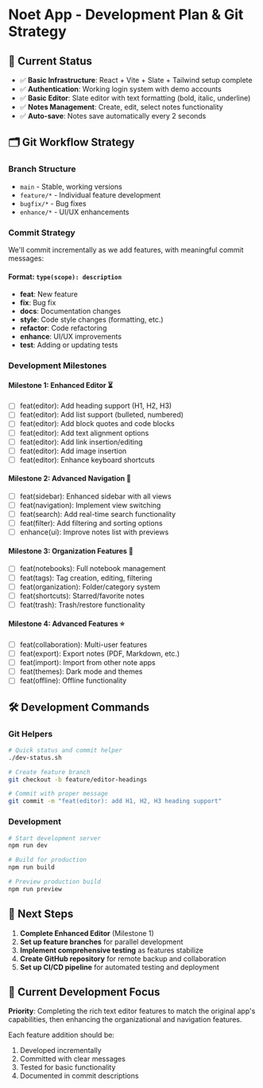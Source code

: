 # Noet App - Development Plan & Git Strategy

## 🎯 Current Status

- ✅ **Basic Infrastructure**: React + Vite + Slate + Tailwind setup complete
- ✅ **Authentication**: Working login system with demo accounts
- ✅ **Basic Editor**: Slate editor with text formatting (bold, italic, underline)
- ✅ **Notes Management**: Create, edit, select notes functionality
- ✅ **Auto-save**: Notes save automatically every 2 seconds

## 🗂 Git Workflow Strategy

### Branch Structure

- `main` - Stable, working versions
- `feature/*` - Individual feature development
- `bugfix/*` - Bug fixes
- `enhance/*` - UI/UX enhancements

### Commit Strategy

We'll commit incrementally as we add features, with meaningful commit messages:

#### Format: `type(scope): description`

- **feat**: New feature
- **fix**: Bug fix
- **docs**: Documentation changes
- **style**: Code style changes (formatting, etc.)
- **refactor**: Code refactoring
- **enhance**: UI/UX improvements
- **test**: Adding or updating tests

### Development Milestones

#### Milestone 1: Enhanced Editor ⏳

- [ ] feat(editor): Add heading support (H1, H2, H3)
- [ ] feat(editor): Add list support (bulleted, numbered)
- [ ] feat(editor): Add block quotes and code blocks
- [ ] feat(editor): Add text alignment options
- [ ] feat(editor): Add link insertion/editing
- [ ] feat(editor): Add image insertion
- [ ] feat(editor): Enhance keyboard shortcuts

#### Milestone 2: Advanced Navigation 🔄

- [ ] feat(sidebar): Enhanced sidebar with all views
- [ ] feat(navigation): Implement view switching
- [ ] feat(search): Add real-time search functionality
- [ ] feat(filter): Add filtering and sorting options
- [ ] enhance(ui): Improve notes list with previews

#### Milestone 3: Organization Features 📁

- [ ] feat(notebooks): Full notebook management
- [ ] feat(tags): Tag creation, editing, filtering
- [ ] feat(organization): Folder/category system
- [ ] feat(shortcuts): Starred/favorite notes
- [ ] feat(trash): Trash/restore functionality

#### Milestone 4: Advanced Features ⭐

- [ ] feat(collaboration): Multi-user features
- [ ] feat(export): Export notes (PDF, Markdown, etc.)
- [ ] feat(import): Import from other note apps
- [ ] feat(themes): Dark mode and themes
- [ ] feat(offline): Offline functionality

## 🛠 Development Commands

### Git Helpers

```bash
# Quick status and commit helper
./dev-status.sh

# Create feature branch
git checkout -b feature/editor-headings

# Commit with proper message
git commit -m "feat(editor): add H1, H2, H3 heading support"
```

### Development

```bash
# Start development server
npm run dev

# Build for production
npm run build

# Preview production build
npm run preview
```

## 📝 Next Steps

1. **Complete Enhanced Editor** (Milestone 1)
2. **Set up feature branches** for parallel development
3. **Implement comprehensive testing** as features stabilize
4. **Create GitHub repository** for remote backup and collaboration
5. **Set up CI/CD pipeline** for automated testing and deployment

## 🔄 Current Development Focus

**Priority**: Completing the rich text editor features to match the original app's capabilities, then enhancing the organizational and navigation features.

Each feature addition should be:

1. Developed incrementally
2. Committed with clear messages
3. Tested for basic functionality
4. Documented in commit descriptions
